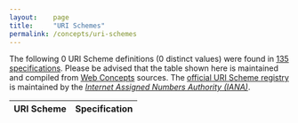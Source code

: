 ```yaml
---
layout:    page
title:     "URI Schemes"
permalink: /concepts/uri-schemes
---
```




The following 0 URI Scheme definitions (0 distinct values) were found in [135 specifications](/specs). Please be advised that the table shown here is maintained and compiled from [Web Concepts](/) sources. The [official URI Scheme registry](http://www.iana.org/assignments/uri-schemes/uri-schemes.xhtml) is maintained by the [*Internet Assigned Numbers Authority (IANA)*](http://www.iana.org/).

URI Scheme | Specification
-------: | :-------
